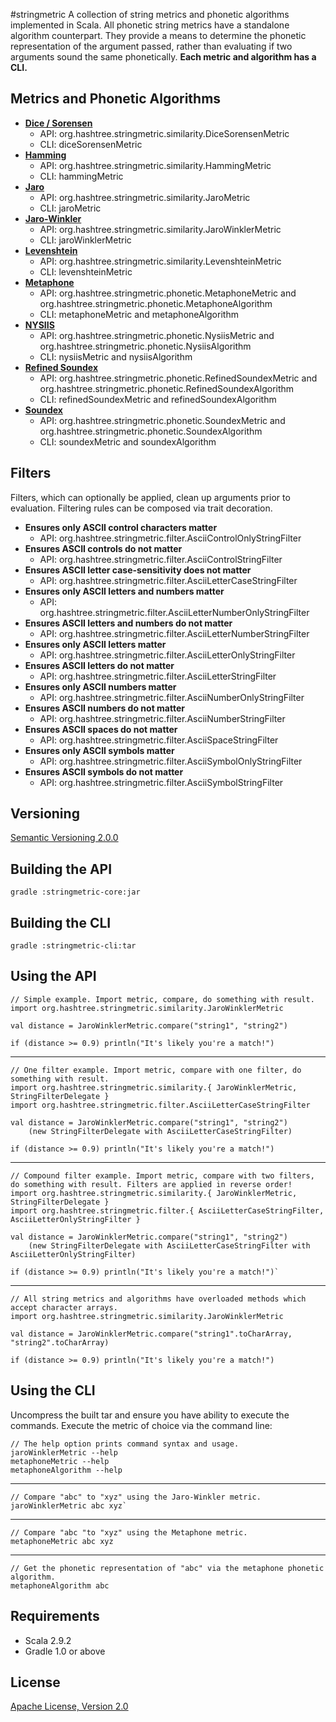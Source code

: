 #stringmetric
A collection of string metrics and phonetic algorithms implemented in Scala. All phonetic string metrics have a standalone algorithm counterpart. They provide a means to determine the phonetic representation of the argument passed, rather than evaluating if two arguments sound the same phonetically. __Each metric and algorithm has a CLI.__

## Metrics and Phonetic Algorithms
* __[Dice / Sorensen](http://en.wikipedia.org/wiki/Dice%27s_coefficient)__
	* API: org.hashtree.stringmetric.similarity.DiceSorensenMetric
	* CLI: diceSorensenMetric
* __[Hamming](http://en.wikipedia.org/wiki/Hamming_distance)__
	* API: org.hashtree.stringmetric.similarity.HammingMetric
	* CLI: hammingMetric
* __[Jaro](http://en.wikipedia.org/wiki/Jaro-Winkler_distance)__
	* API: org.hashtree.stringmetric.similarity.JaroMetric
	* CLI: jaroMetric
* __[Jaro-Winkler](http://en.wikipedia.org/wiki/Jaro-Winkler_distance)__
	* API: org.hashtree.stringmetric.similarity.JaroWinklerMetric
	* CLI: jaroWinklerMetric
* __[Levenshtein](http://en.wikipedia.org/wiki/Levenshtein_distance)__
	* API: org.hashtree.stringmetric.similarity.LevenshteinMetric
	* CLI: levenshteinMetric
* __[Metaphone](http://en.wikipedia.org/wiki/Metaphone)__
	* API: org.hashtree.stringmetric.phonetic.MetaphoneMetric and org.hashtree.stringmetric.phonetic.MetaphoneAlgorithm
	* CLI: metaphoneMetric and metaphoneAlgorithm
* __[NYSIIS](http://en.wikipedia.org/wiki/New_York_State_Identification_and_Intelligence_System)__
	* API: org.hashtree.stringmetric.phonetic.NysiisMetric and org.hashtree.stringmetric.phonetic.NysiisAlgorithm
	* CLI: nysiisMetric and nysiisAlgorithm
* __[Refined Soundex](http://ntz-develop.blogspot.com/2011/03/phonetic-algorithms.html)__
	* API: org.hashtree.stringmetric.phonetic.RefinedSoundexMetric and org.hashtree.stringmetric.phonetic.RefinedSoundexAlgorithm
	* CLI: refinedSoundexMetric and refinedSoundexAlgorithm
* __[Soundex](http://en.wikipedia.org/wiki/Soundex)__
	* API: org.hashtree.stringmetric.phonetic.SoundexMetric and org.hashtree.stringmetric.phonetic.SoundexAlgorithm
	* CLI: soundexMetric and soundexAlgorithm

## Filters
Filters, which can optionally be applied, clean up arguments prior to evaluation. Filtering rules can be composed via trait decoration.

* __Ensures only ASCII control characters matter__
	* API: org.hashtree.stringmetric.filter.AsciiControlOnlyStringFilter
* __Ensures ASCII controls do not matter__
	* API: org.hashtree.stringmetric.filter.AsciiControlStringFilter
* __Ensures ASCII letter case-sensitivity does not matter__
	* API: org.hashtree.stringmetric.filter.AsciiLetterCaseStringFilter
* __Ensures only ASCII letters and numbers matter__
	* API: org.hashtree.stringmetric.filter.AsciiLetterNumberOnlyStringFilter
* __Ensures ASCII letters and numbers do not matter__
	* API: org.hashtree.stringmetric.filter.AsciiLetterNumberStringFilter
* __Ensures only ASCII letters matter__
	* API: org.hashtree.stringmetric.filter.AsciiLetterOnlyStringFilter
* __Ensures ASCII letters do not matter__
	* API: org.hashtree.stringmetric.filter.AsciiLetterStringFilter
* __Ensures only ASCII numbers matter__
	* API: org.hashtree.stringmetric.filter.AsciiNumberOnlyStringFilter
* __Ensures ASCII numbers do not matter__
	* API: org.hashtree.stringmetric.filter.AsciiNumberStringFilter
* __Ensures ASCII spaces do not matter__
	* API: org.hashtree.stringmetric.filter.AsciiSpaceStringFilter
* __Ensures only ASCII symbols matter__
	* API: org.hashtree.stringmetric.filter.AsciiSymbolOnlyStringFilter
* __Ensures ASCII symbols do not matter__
	* API: org.hashtree.stringmetric.filter.AsciiSymbolStringFilter

## Versioning
[Semantic Versioning 2.0.0](http://semver.org/)

## Building the API
    gradle :stringmetric-core:jar

## Building the CLI
    gradle :stringmetric-cli:tar

## Using the API
    // Simple example. Import metric, compare, do something with result. 
    import org.hashtree.stringmetric.similarity.JaroWinklerMetric  
  
    val distance = JaroWinklerMetric.compare("string1", "string2")

    if (distance >= 0.9) println("It's likely you're a match!")

*****

    // One filter example. Import metric, compare with one filter, do something with result.
    import org.hashtree.stringmetric.similarity.{ JaroWinklerMetric, StringFilterDelegate }
    import org.hashtree.stringmetric.filter.AsciiLetterCaseStringFilter

    val distance = JaroWinklerMetric.compare("string1", "string2")
        (new StringFilterDelegate with AsciiLetterCaseStringFilter)

    if (distance >= 0.9) println("It's likely you're a match!")

*****

    // Compound filter example. Import metric, compare with two filters, do something with result. Filters are applied in reverse order!
    import org.hashtree.stringmetric.similarity.{ JaroWinklerMetric, StringFilterDelegate }
    import org.hashtree.stringmetric.filter.{ AsciiLetterCaseStringFilter, AsciiLetterOnlyStringFilter }

    val distance = JaroWinklerMetric.compare("string1", "string2")
        (new StringFilterDelegate with AsciiLetterCaseStringFilter with AsciiLetterOnlyStringFilter)

    if (distance >= 0.9) println("It's likely you're a match!")`

*****

    // All string metrics and algorithms have overloaded methods which accept character arrays.
    import org.hashtree.stringmetric.similarity.JaroWinklerMetric
  
    val distance = JaroWinklerMetric.compare("string1".toCharArray, "string2".toCharArray)

    if (distance >= 0.9) println("It's likely you're a match!")

## Using the CLI
Uncompress the built tar and ensure you have ability to execute the commands. Execute the metric of choice via the command line:

    // The help option prints command syntax and usage.
    jaroWinklerMetric --help
    metaphoneMetric --help
    metaphoneAlgorithm --help

*****

    // Compare "abc" to "xyz" using the Jaro-Winkler metric.
    jaroWinklerMetric abc xyz`  

*****

    // Compare "abc "to "xyz" using the Metaphone metric.
    metaphoneMetric abc xyz

*****

    // Get the phonetic representation of "abc" via the metaphone phonetic algorithm. 
    metaphoneAlgorithm abc

## Requirements
* Scala 2.9.2
* Gradle 1.0 or above

## License
[Apache License, Version 2.0](http://www.apache.org/licenses/LICENSE-2.0)